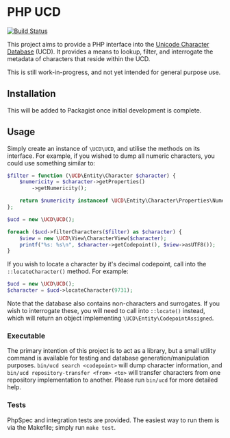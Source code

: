 # PHP UCD

[![Build Status](https://travis-ci.org/nick-jones/php-ucd.svg?branch=master)](https://travis-ci.org/nick-jones/php-ucd)

This project aims to provide a PHP interface into the [Unicode Character Database](http://unicode.org/ucd/) (UCD).
It provides a means to lookup, filter, and interrogate the metadata of characters that reside within the UCD.

This is still work-in-progress, and not yet intended for general purpose use.

## Installation

This will be added to Packagist once initial development is complete.

## Usage

Simply create an instance of `\UCD\UCD`, and utilise the methods on its interface. For example, if you wished to
dump all numeric characters, you could use something similar to:

```php
$filter = function (\UCD\Entity\Character $character) {
    $numericity = $character->getProperties()
        ->getNumericity();

    return $numericity instanceof \UCD\Entity\Character\Properties\Numericity\Numeric;
};

$ucd = new \UCD\UCD();

foreach ($ucd->filterCharacters($filter) as $character) {
    $view = new \UCD\View\CharacterView($character);
    printf("%s: %s\n", $character->getCodepoint(), $view->asUTF8());
}
```

If you wish to locate a character by it's decimal codepoint, call into the `::locateCharacter()` method. For example:

```php
$ucd = new \UCD\UCD();
$character = $ucd->locateCharacter(9731);
```

Note that the database also contains non-characters and surrogates. If you wish to interrogate these, you will need to
call into `::locate()` instead, which will return an object implementing `\UCD\Entity\CodepointAssigned`.

### Executable

The primary intention of this project is to act as a library, but a small utility command is available for testing and
database generation/manipulation purposes. `bin/ucd search <codepoint>` will dump character information, and
`bin/ucd repository-transfer <from> <to>` will transfer characters from one repository implementation to another.
Please run `bin/ucd` for more detailed help.

### Tests

PhpSpec and integration tests are provided. The easiest way to run them is via the Makefile; simply run `make test`.